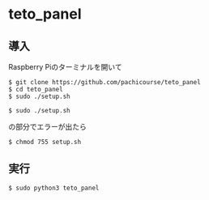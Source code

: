 # teto_panel

## 導入

Raspberry Piのターミナルを開いて

```
$ git clone https://github.com/pachicourse/teto_panel
$ cd teto_panel
$ sudo ./setup.sh 
```

```
$ sudo ./setup.sh
```
の部分でエラーが出たら
```
$ chmod 755 setup.sh
```

## 実行
```
$ sudo python3 teto_panel
```
